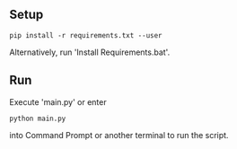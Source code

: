 ## Setup
```
pip install -r requirements.txt --user
```
Alternatively, run 'Install Requirements.bat'.

## Run
Execute 'main.py' or enter
```
python main.py
```
into Command Prompt or another terminal to run the script.

